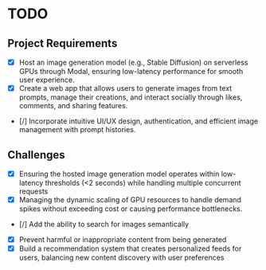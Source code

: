 # TODO

## Project Requirements

- [x] Host an image generation model (e.g., Stable Diffusion) on serverless GPUs through Modal, ensuring low-latency performance for smooth user experience.
- [x] Create a web app that allows users to generate images from text prompts, manage their creations, and interact socially through likes, comments, and sharing features.
- [/] Incorporate intuitive UI/UX design, authentication, and efficient image management with prompt histories.

## Challenges

- [x] Ensuring the hosted image generation model operates within low-latency thresholds (<2 seconds) while handling multiple concurrent requests
- [x] Managing the dynamic scaling of GPU resources to handle demand spikes without exceeding cost or causing performance bottlenecks.
- [/] Add the ability to search for images semantically
- [x] Prevent harmful or inappropriate content from being generated
- [x] Build a recommendation system that creates personalized feeds for users, balancing new content discovery with user preferences
